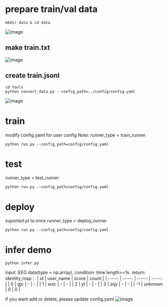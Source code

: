 # prepare train/val data
```
mkdir data & cd data
```
![image](https://github.com/CUITCHENSIYU/identity_recognition/assets/52771861/75b7a729-c114-4d31-881e-23b6d7fbbba7)
## make train.txt
![image](https://github.com/CUITCHENSIYU/identity_recognition/assets/52771861/cae43883-760f-44aa-8e43-8d420e8742fc)

## create train.jsonl
```
cd tools
python convert_data.py --config_path=../config/config.yaml
```
![image](https://github.com/CUITCHENSIYU/identity_recognition/assets/52771861/74e9100f-e0eb-4532-b422-a6c91f1d9c54)

# train
modify config.yaml for user config
Note: runner_type = train_runner
```
python run.py --config_path=config/config.yaml
```

# test
runner_type = test_runner
```
python run.py --config_path=config/config.yaml
```

# deploy
suported pt to onnx
runner_type = deploy_runner
```
python run.py --config_path=config/config.yaml
```

# infer demo
```
python infer.py
```
input :EEG data(type = np.array), condition: time length>=1s.
return: identity_map：
| id | user_name | score | count |
| :----: | :----: | :----: | :----: |
| 0 | gjc | - | - |
| 1 | wxc | - | - |
| 2 | yl | - | - |
| 3 | zqy | - | - |
| -1 | unknown | 0 | 0 |

if you want add or delete, please update config.yaml
![image](https://github.com/CUITCHENSIYU/identity_recognition/assets/52771861/6aba7815-a4e8-4004-b481-858ac0865719)
